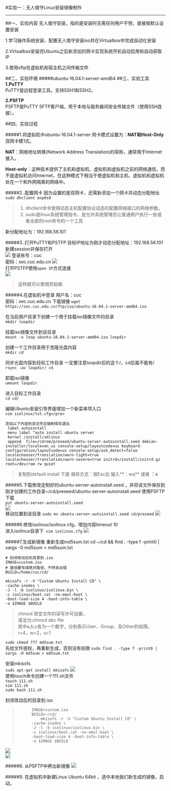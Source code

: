 #实验一：无人值守Linux安装镜像制作

----------
##一、实验内容
无人值守安装，指的是安装时无需任何用户干预，直接按默认设置安装  

1.学习操作系统安装，配置无人值守安装iso并在Virtualbox中完成自动化安装 
 
2.Virtualbox安装完Ubuntu之后新添加的网卡实现系统开机自动启用和自动获取IP  

3.使用sftp在虚拟机和宿主机之间传输文件

##二、实验环境
#####ubuntu-16.04.1-server-amd64
##三、实验工具
**1.PuTTY**  
PuTTY是远程登录工具。支持SSH1和SSH2。

**2.PSFTP**  
PSFTP是PuTTY SFTP客户端，用于本地与服务器间安全传输文件（使用SSH连接）。

##四、实验过程

#####1.将虚拟机中ubuntu-16.04.1-server 网卡模式设置为：**NAT和Host-Only**双网卡模1式。  

**NAT**：网络地址转换(Network Address Translation)的简称，通常用于Internet接入。

**Host-only**：这种技术提供了主机和虚拟机、虚拟机和虚拟机之前的网络通信，而不是虚拟机访问Internet，在这种模式下相当于使虚拟机和主机、虚拟机和虚拟机处在一个和外网隔离的网络中。

#####2..配置网卡
因为设置的是双网卡，还需新添加一个网卡并动态分配地址  
`sudo dhclient enp0s8`  

> 1.  dhclient命令使用动态主机配置协议动态的配置网络接口的网络参数。   
> 2.  sudo是linux系统管理指令，是允许系统管理员让普通用户执行一些或者全部的root命令的一个工具

新分配地址为：192.168.56.101 
 
#####3..打开PuTTY和PSTFP
目标IP地址为刚才动态分配地址：192.168.56.101  
新建session并保存打开    
![](image001.png)
登录账号：cuc  
密码：sec.cuc.edu.cn 
![](image002.png)  
打开PSTFP使用`open IP`方式连接  
![](image003.png)

> 这样就可以使用剪贴板

#####4.在虚拟机中登录
用户名：cuc   
密码：sec.cuc.edu.cn
下载镜像
`wget https://sec.cuc.edu.cn/ftp/iso/ubuntu-16.04.1-server-amd64.iso`

在当前用户目录下创建一个用于挂载iso镜像文件的目录  
`mkdir loopdir`

挂载iso镜像文件到该目录  
`mount -o loop ubuntu-16.04.1-server-amd64.iso loopdir`

创建一个工作目录用于克隆光盘内容  
`mkdir cd`

同步光盘内容到目标工作目录
一定要注意loopdir后的这个/，cd后面不能有/  
`rsync -av loopdir/ cd`

卸载iso镜像  
`umount loopdir`

进入目标工作目录  
`cd cd/`

编辑Ubuntu安装引导界面增加一个新菜单项入口  
`vim isolinux/txt.cfg</pre>`

    添加以下内容到该文件后强制保存退出  
     label autoinstall  
     menu label ^auto install ubuntu server  
     kernel /install/vmlinuz  
     append  file=/cdrom/preseed/ubuntu-server-autoinstall.seed debian-installer/locale=en_us console-setup/layoutcode=us keyboard-configuration/layoutcode=us console-setup/ask_detect=false localechooser/translation/warn-light=true localechooser/translation/warn-severe=true initrd=/install/initrd.gz root=/dev/ram rw quiet
> 复制到default install 下面
保存方式：按Esc后 输入**：wq** 或者 **：x**

#####5.下载修改定制好的ubuntu-server-autoinstall.seed ，并将该文件保存到刚才创建的工作目录~/cd/preseed/ubuntu-server-autoinstall.seed
使用PSFTP下载  
`put ubuntu-server-autoinstall.seed`  
![](image004.jpg)  
移动位置到该目录
`sudo mv ubuntu-server-autoinstall.seed cd/preseed`
![](image005.png)

#####6.修改isolinux/isolinux.cfg，增加内容timeout 10  
进入isolinux目录下` vim isolinux.cfg`
![](image006.png)

#####7.生成新镜像
重新生成md5sum.txt
    cd ~/cd && find . -type f -print0 | xargs -0 md5sum > md5sum.txt
    
    # 封闭改动后的目录到.iso
    IMAGE=custom.iso
    # 路径要写成绝对路径，不然会出错
    BUILD=/home/cuc/cd/
    
    mkisofs -r -V "Custom Ubuntu Install CD" \
    -cache-inodes \
    -J -l -b isolinux/isolinux.bin \
    -c isolinux/boot.cat -no-emul-boot \
    -boot-load-size 4 -boot-info-table \
    -o $IMAGE $BUILD
>chmod  改变文件的读写许可设置，  
>语法为:chmod abc file  
>其中a,b,c各为一个数字，分别表示User、Group、及Other的权限。   
>r=4，w=2，x=1

`sudo chmod 777 md5sum.txt `  
先给文件提权，再重新生成，否则没有权限
`sudo find . -type f -print0 | xargs -0 md5sum > md5sum.txt`

安装mkisofs  
`sudo apt-get install mkisofs`
![](image007.png)   
使用touch命令创建一个111.sh文件    
`touch 111.sh`  
`vim 111.sh`  
`sudo bash 111.sh`

封闭改动后的目录到.iso  
>     		IMAGE=custom.iso  
>     		BUILD=~/cd/  
>     			mkisofs -r -V "Custom Ubuntu Install CD" \
>     		-cache-inodes \
>     		-J -l -b isolinux/isolinux.bin \
>     		-c isolinux/boot.cat -no-emul-boot \
>     		-boot-load-size 4 -boot-info-table \
>     		-o $IMAGE $BUILD     
![](image008.png)		
![](image009.png)

#####8. 从PSFTP中拷出新镜像 
![](image010.png)

#####9. 在虚拟机中新建Linux Ubuntu 64bit ，选中本地我们新生成的镜像，启动。  
